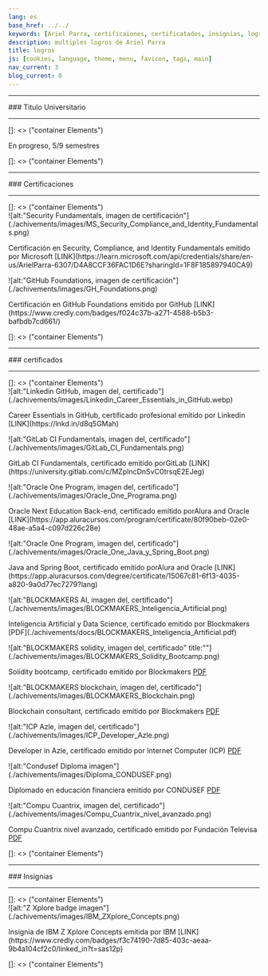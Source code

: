 ```yaml
---
lang: es
base_href: ../../
keywords: [Ariel Parra, certificaiones, certificatados, insignias, logros, titulo, diplomas]
description: multiples logros de Ariel Parra
title: logros
js: [cookies, language, theme, menu, favicon, tags, main]
nav_current: 3
blog_current: 0
---
```


<div class="container">
    <div class="card" data-tags="degree">
      <hr>
      <div class="center">
        ### Titulo Universitario
      </div>
      <hr> 
    </div>
  </div>[]: <> ("container Elements")
  <div class="container grid">
    <div class="card" data-tags="degree">
      <div class="center">
        <p>En progreso, 5/9 semestres</p>
      </div>
      <div class="progress-bar">
        <div class="progress" style="width: 55.55%;"></div>
      </div>
    </div>
  </div>[]: <> ("container Elements")
  <div class="container">
    <div class="card" data-tags="certification">
      <hr>
      <div class="center">
        ### Certificaciones
      </div>
      <hr>
    </div>
  </div>[]: <> ("container Elements")
  <div class="container grid max-width">
    <div class="card" data-tags="certification cybersecurity">
      ![alt:"Security Fundamentals, imagen de certificación"](./achivements/images/MS_Security_Compliance_and_Identity_Fundamentals.png)
      <div class="center">
        <p>
          Certificación en Security, Compliance, and Identity Fundamentals emitido por Microsoft
          [LINK](https://learn.microsoft.com/api/credentials/share/en-us/ArielParra-6307/D4A8CCF36FAC1D6E?sharingId=1F8F185897940CA9)
        </p>
      </div>
    </div>
    <div class="card" data-tags="certification devops">
      ![alt:"GitHub Foundations, imagen de certificación"](./achivements/images/GH_Foundations.png)
      <div class="center">
        <p>
          Certificación en GitHub Foundations emitido por GitHub
          [LINK](https://www.credly.com/badges/f024c37b-a271-4588-b5b3-bafbdb7cd661/)
        </p>
      </div>
    </div>
  </div>[]: <> ("container Elements")
  <div class="container">
    <div class="card" data-tags="certificate">
      <hr>
      <div class="center">
        ### certificados
      </div>
      <hr>
    </div>
  </div>[]: <> ("container Elements")
  <div class="container grid max-width">
    <div class="card" data-tags="certificate devops">
      ![alt:"Linkedin GitHub, imagen del, certificado"](./achivements/images/Linkedin_Career_Essentials_in_GitHub.webp)
      <div class="center">
        <p>
          Career Essentials in GitHub, certificado profesional emitido por Linkedin
          [LINK](https://lnkd.in/d8q5GMah)
        </p>
      </div>
    </div>
    <div class="card" data-tags="certificate devops">
      ![alt:"GitLab CI Fundamentals, imagen del, certificado"](./achivements/images/GitLab_CI_Fundamentals.png)
      <div class="center">
        <p>
          GitLab CI Fundamentals, certificado emitido porGitLab
          [LINK](https://university.gitlab.com/c/MZpIncDnSvC0trsqE2EJeg)
        </p>
      </div>
    </div>
    <div class="card" data-tags="certificate progamming">
      ![alt:"Oracle One Program, imagen del, certificado"](./achivements/images/Oracle_One_Programa.png)
      <div class="center">
        <p>
          Oracle Next Education Back-end, certificado emitido porAlura and Oracle
          [LINK](https://app.aluracursos.com/program/certificate/80f90beb-02e0-48ae-a5a4-c097d226c28e)
        </p>
      </div>
    </div>
    <div class="card" data-tags="certificate progamming">
      ![alt:"Oracle One Program, imagen del, certificado"](./achivements/images/Oracle_One_Java_y_Spring_Boot.png)
      <div class="center">
        <p>
          Java and Spring Boot, certificado emitido porAlura and Oracle
          [LINK](https://app.aluracursos.com/degree/certificate/15067c81-6f13-4035-a820-9a0d77ec7279?lang)
        </p>
      </div>
    </div>
    <div class="card" data-tags="certificate datascience ai">
      ![alt:"BLOCKMAKERS AI, imagen del, certificado"](./achivements/images/BLOCKMAKERS_Inteligencia_Artificial.png)
      <div class="center">
        <p>
          Inteligencia Artificial y Data Science, certificado emitido por Blockmakers
          [PDF](./achivements/docs/BLOCKMAKERS_Inteligencia_Artificial.pdf)
        </p>
      </div>
    </div>
    <div class="card" data-tags="certificate blockchain progamming">
     ![alt:"BLOCKMAKERS solidity, imagen del, certificado" title:""](./achivements/images/BLOCKMAKERS_Solidity_Bootcamp.png)
      <div class="center">
        <p>
          Solidity bootcamp, certificado emitido por Blockmakers
          <a href=./achivements/docs/BLOCKMAKERS_Solidity_Bootcamp.pdf>PDF</a>
        </p>
      </div>
    </div>
    <div class="card" data-tags="certificate blockchain">
      ![alt:"BLOCKMAKERS blockchain, imagen del, certificado"](./achivements/images/BLOCKMAKERS_Blockchain.png)
      <div class="center">
        <p>
          Blockchain consultant, certificado emitido por Blockmakers
          <a href=./achivements/docs/BLOCKMAKERS_Blockchain.pdf>PDF</a>
        </p>
      </div>
    </div>
    <div class="card" data-tags="certificate blockchain progamming">
      ![alt:"ICP Azle, imagen del, certificado"](./achivements/images/ICP_Developer_Azle.png)
      <div class="center">
        <p>
          Developer in Azle, certificado emitido por Internet Computer  (ICP)
          <a href=./achivements/docs/ICP_Developer_Azle.pdf>PDF</a>
        </p>
      </div>
    </div>
    <div class="card" data-tags="certificate">
      ![alt:"Condusef Diploma imagen"](./achivements/images/Diploma_CONDUSEF.png)
      <div class="center">
        <p>
          Diplomado en educación financiera emitido por CONDUSEF
          <a href=./achivements/docs/Diploma_CONDUSEF.pdf>PDF</a>
        </p>
      </div>
    </div>
    <div class="card" data-tags="certificate">
      ![alt:"Compu Cuantrix, imagen del, certificado"](./achivements/images/Compu_Cuantrix_nivel_avanzado.png)
      <div class="center">
        <p>
          Compu Cuantrix nivel avanzado, certificado emitido por Fundación Televisa 
          <a href=./achivements/docs/Compu_Cuantrix_nivel_avanzado.pdf>PDF</a>
        </p>
      </div>
    </div>
  </div>[]: <> ("container Elements")
  <div class="container">
    <div class="card" data-tags="badge">
      <hr>
      <div class="center">
        ### Insignias
      </div>
      <hr>
    </div>
  </div>[]: <> ("container Elements")
  <div class="container grid max-width">
    <div class="card" data-tags="badge cloud networks">
      ![alt:"Z Xplore badge imagen"](./achivements/images/IBM_ZXplore_Concepts.png)
      <div class="center">
        <p>
          Insignia de IBM Z Xplore Concepts emitida por IBM
          [LINK](https://www.credly.com/badges/f3c74190-7d85-403c-aeaa-9b4a104cf2c0/linked_in?t=sas12p)
        </p>
      </div>
    </div>
  </div>[]: <> ("container Elements")

